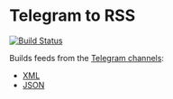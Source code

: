 # Telegram to RSS

[![Build Status](https://github.com/kulapard/tg2rss/actions/workflows/rss.yml/badge.svg)](https://github.com/kulapard/tg2rss/actions/workflows/rss.yml)

Builds feeds from
the [Telegram channels](https://github.com/kulapard/tg2rss/blob/8f09dc9c81affb4d2e3e334c880cd6e5bf3a01f5/.github/workflows/rss.yml#L28):

- [XML](https://kulapard.github.io/tg2rss/feed.xml)
- [JSON](https://kulapard.github.io/tg2rss/feed.json)
